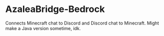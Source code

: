 # AzaleaBridge-Bedrock
Connects Minecraft chat to Discord and Discord chat to Minecraft. Might make a Java version sometime, idk.
